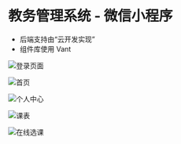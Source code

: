 # 教务管理系统 - 微信小程序

- 后端支持由“云开发实现”
- 组件库使用 Vant

![登录页面](https://secure-cdn.wol.tv/static%2Fqk41WZkFQPsvM4gjEdM9HX%2Fimage.png?auth_key=1621770724-t85FtamQ4ia7YcaVQ8mVF8-0-153069b6ada100c08b15152370618700)

![首页](https://secure-cdn.wol.tv/static%2Fd6mLzefKk1pREcWFme8voS%2Fimage.png?auth_key=1621770744-c3WATjYmf4HyMmA3HJvGkK-0-86a4078c0af4fabf75cdd359b72f1859)

![个人中心](https://secure-cdn.wol.tv/static%2FaTYa2taBwvCRT3RH99h2je%2Fimage.png?auth_key=1621770760-vFzgwEgEE8ji2rRq5uqzsF-0-4e96abe6c93cd4dad69a8b3434fedc91)

![课表](https://secure-cdn.wol.tv/static%2F95NYSUFwRftSfvHFLbbr3i%2Fimage.png?auth_key=1621770778-d7c1bJ93K8MTYucwdW2Dvj-0-b86c7b5b79cae55aa5ca70a09eae8669)

![在线选课](https://secure-cdn.wol.tv/static%2FmRBDVvDHqNG33TKiAdF3Rb%2Fimage.png?auth_key=1621770795-fTcdeHNcaaekas6WYTJ2Z1-0-d6859d0d8fcf5c7b32af6618335e30b5)
